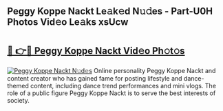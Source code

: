 ## Peggy Koppe Nackt Le𝚊k𝚎d N𝚞𝚍es - Part-U0H Photos Vid𝚎o Le𝚊ks xsUcw

# <h2><a href="http://fb7z3h.evod.top/?m=Peggy+Koppe+Nackt">🔗 👉🔴 Peggy Koppe Nackt Vid𝚎o Ph𝚘t𝚘s</a></h2>

[![Peggy Koppe Nackt N𝚞d𝚎s](https://i.imgur.com/8V9OHl7.gif)](http://fb7z3h.evod.top/?m=Peggy+Koppe+Nackt)
Online personality Peggy Koppe Nackt and content creator who has gained fame for posting lifestyle and dance-themed content, including dance trend performances and mini vlogs. The role of a public figure Peggy Koppe Nackt is to serve the best interests of society. 
